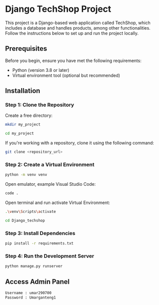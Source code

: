 # Django TechShop Project

This project is a Django-based web application called TechShop, which includes a database and handles products, among other functionalities. Follow the instructions below to set up and run the project locally.

## Prerequisites

Before you begin, ensure you have met the following requirements:
- Python (version 3.8 or later)
- Virtual environment tool (optional but recommended)

## Installation

### Step 1: Clone the Repository

Create a free directory:
```bash
mkdir my_project
```

```bash
cd my_project
```

If you're working with a repository, clone it using the following command:

```bash
git clone <repository_url>
```

### Step 2: Create a Virtual Environment

```bash
python -m venv venv
```

Open emulator, example Visual Studio Code:

```bash
code .
```

Open terminal and run activate Virtual Environment:

```bash
.\venv\Scripts\activate
```

```bash
cd Django_techshop
```

### Step 3: Install Dependencies

```bash
pip install -r requirements.txt
```

### Step 4: Run the Development Server

```bash
python manage.py runserver
```

## Access Admin Panel
```bash
Username : umar290700
Password : Umarganteng1
```
